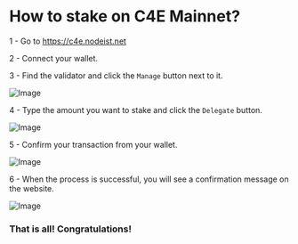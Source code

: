 # How to stake on C4E Mainnet?

1 - Go to https://c4e.nodeist.net

2 - Connect your wallet.

3 - Find the validator and click the `Manage` button next to it.

![Image](https://nodeist.net/C4E/Howtostake/1.png)

4 - Type the amount you want to stake and click the `Delegate` button.

![Image](https://nodeist.net/C4E/Howtostake/2.png)

5 - Confirm your transaction from your wallet.

![Image](https://nodeist.net/C4E/Howtostake/3.png)

6 - When the process is successful, you will see a confirmation message on the website.

![Image](https://nodeist.net/C4E/Howtostake/4.png)

### That is all! Congratulations!
